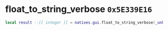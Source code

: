 # float_to_string_verbose `0x5E339E16`

```lua
local result --[[ integer ]] = natives.gui.float_to_string_verbose(_unk0 --[[ integer ]])
```